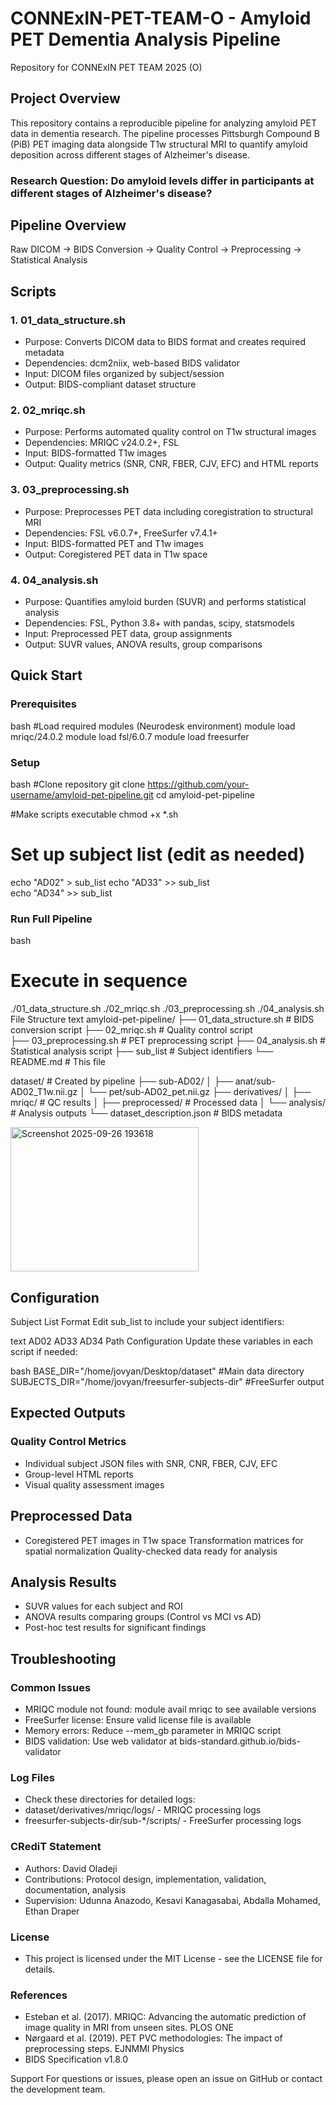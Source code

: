 # CONNExIN-PET-TEAM-O - Amyloid PET Dementia Analysis Pipeline
Repository for CONNExIN PET TEAM 2025 (O)

## Project Overview
This repository contains a reproducible pipeline for analyzing amyloid PET data in dementia research. The pipeline processes Pittsburgh Compound B (PiB) PET imaging data alongside T1w structural MRI to quantify amyloid deposition across different stages of Alzheimer's disease.

### Research Question: Do amyloid levels differ in participants at different stages of Alzheimer's disease?

## Pipeline Overview
Raw DICOM → BIDS Conversion → Quality Control → Preprocessing → Statistical Analysis

## Scripts
### 1. 01_data_structure.sh
- Purpose: Converts DICOM data to BIDS format and creates required metadata
- Dependencies: dcm2niix, web-based BIDS validator
- Input: DICOM files organized by subject/session
- Output: BIDS-compliant dataset structure

### 2. 02_mriqc.sh
- Purpose: Performs automated quality control on T1w structural images
- Dependencies: MRIQC v24.0.2+, FSL
- Input: BIDS-formatted T1w images
- Output: Quality metrics (SNR, CNR, FBER, CJV, EFC) and HTML reports

### 3. 03_preprocessing.sh
- Purpose: Preprocesses PET data including coregistration to structural MRI
- Dependencies: FSL v6.0.7+, FreeSurfer v7.4.1+
- Input: BIDS-formatted PET and T1w images
- Output: Coregistered PET data in T1w space

### 4. 04_analysis.sh
- Purpose: Quantifies amyloid burden (SUVR) and performs statistical analysis
- Dependencies: FSL, Python 3.8+ with pandas, scipy, statsmodels
- Input: Preprocessed PET data, group assignments
- Output: SUVR values, ANOVA results, group comparisons

## Quick Start
### Prerequisites

bash
#Load required modules (Neurodesk environment)
module load mriqc/24.0.2
module load fsl/6.0.7
module load freesurfer

### Setup

bash
#Clone repository
git clone https://github.com/your-username/amyloid-pet-pipeline.git
cd amyloid-pet-pipeline

#Make scripts executable
chmod +x *.sh

# Set up subject list (edit as needed)
echo "AD02" > sub_list
echo "AD33" >> sub_list  
echo "AD34" >> sub_list


### Run Full Pipeline

bash
# Execute in sequence
./01_data_structure.sh
./02_mriqc.sh
./03_preprocessing.sh
./04_analysis.sh
File Structure
text
amyloid-pet-pipeline/
├── 01_data_structure.sh          # BIDS conversion script
├── 02_mriqc.sh                   # Quality control script  
├── 03_preprocessing.sh           # PET preprocessing script
├── 04_analysis.sh                # Statistical analysis script
├── sub_list                      # Subject identifiers
└── README.md                     # This file

dataset/                          # Created by pipeline
├── sub-AD02/
│   ├── anat/sub-AD02_T1w.nii.gz
│   └── pet/sub-AD02_pet.nii.gz
├── derivatives/
│   ├── mriqc/                   # QC results
│   ├── preprocessed/            # Processed data
│   └── analysis/                # Analysis outputs
└── dataset_description.json     # BIDS metadata

<img width="301" height="231" alt="Screenshot 2025-09-26 193618" src="https://github.com/user-attachments/assets/bb59f750-fb8b-4230-834b-b3e5782f448a" />

## Configuration
Subject List Format
Edit sub_list to include your subject identifiers:

text
AD02
AD33
AD34
Path Configuration
Update these variables in each script if needed:

bash
BASE_DIR="/home/jovyan/Desktop/dataset"  #Main data directory
SUBJECTS_DIR="/home/jovyan/freesurfer-subjects-dir"  #FreeSurfer output


## Expected Outputs
### Quality Control Metrics
- Individual subject JSON files with SNR, CNR, FBER, CJV, EFC
- Group-level HTML reports
- Visual quality assessment images

## Preprocessed Data
- Coregistered PET images in T1w space
Transformation matrices for spatial normalization
Quality-checked data ready for analysis

## Analysis Results
- SUVR values for each subject and ROI
- ANOVA results comparing groups (Control vs MCI vs AD)
- Post-hoc test results for significant findings

## Troubleshooting
### Common Issues
- MRIQC module not found: module avail mriqc to see available versions
- FreeSurfer license: Ensure valid license file is available
- Memory errors: Reduce --mem_gb parameter in MRIQC script
- BIDS validation: Use web validator at bids-standard.github.io/bids-validator

### Log Files
- Check these directories for detailed logs:
- dataset/derivatives/mriqc/logs/ - MRIQC processing logs
- freesurfer-subjects-dir/sub-*/scripts/ - FreeSurfer processing logs

### CRediT Statement
- Authors: David Oladeji
- Contributions: Protocol design, implementation, validation, documentation, analysis
- Supervision: Udunna Anazodo, Kesavi Kanagasabai, Abdalla Mohamed, Ethan Draper

### License
- This project is licensed under the MIT License - see the LICENSE file for details.

### References
- Esteban et al. (2017). MRIQC: Advancing the automatic prediction of image quality in MRI from unseen sites. PLOS ONE
- Nørgaard et al. (2019). PET PVC methodologies: The impact of preprocessing steps. EJNMMI Physics
- BIDS Specification v1.8.0

Support
For questions or issues, please open an issue on GitHub or contact the development team.
